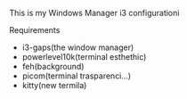 This is my Windows Manager i3 configurationi

Requirements
- i3-gaps(the window manager)
- powerlevel10k(terminal esthethic)
- feh(background)
- picom(terminal trasparenci...)
- kitty(new termila)
